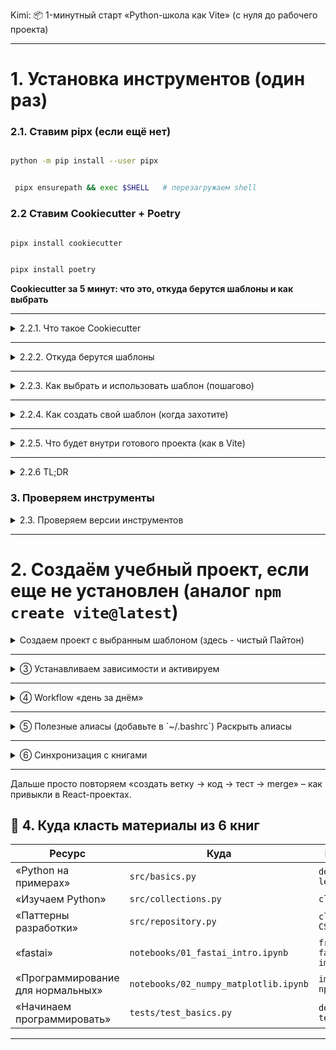 Kimi: 📦 1-минутный старт «Python-школа как Vite»
(с нуля до рабочего проекта)

---

# 1. Установка инструментов (один раз)


### 2.1. Ставим pipx (если ещё нет)
```bash

python -m pip install --user pipx
```

```bash

 pipx ensurepath && exec $SHELL   # перезагружаем shell
````

### 2.2 Ставим Cookiecutter + Poetry
  ```bash

  pipx install cookiecutter
  ```
  ```bash

  pipx install poetry
  ````


**Cookiecutter за 5 минут: что это, откуда берутся шаблоны и как выбрать**

---

<details>
<summary>2.2.1. Что такое Cookiecutter</summary>

Cookiecutter — это **CLI-утилита** на Python, которая из «папки-шаблона» (*cookiecutter*) генерирует новый проект. Шаблон = обычная папка + файл `cookiecutter.json` с переменными в `{{ }}`. При генерации утилита спрашивает значения и заменяет переменные, создавая готовый проект.

</details>

---

<details>
<summary>2.2.2. Откуда берутся шаблоны</summary>

| Источник               | Пример URL                                              | Комментарий                  |
|------------------------|---------------------------------------------------------|------------------------------|
| **GitHub**             | `https://github.com/audreyr/cookiecutter-pypackage.git` | самый популярный репозиторий |
| **GitLab / Bitbucket** | `https://gitlab.com/user/template.git`                  | любой git-URL                |
| **Локальная папка**    | `file:///home/user/my-template`                         | удобно для своих             |
| **ZIP-архив**          | `https://example.com/template.zip`                      | не требует git               |

Каталог популярных шаблонов:
https://github.com/topics/cookiecutter-template

</details>

---

<details>
<summary>2.2.3. Как выбрать и использовать шаблон (пошагово)</summary>

#### ① Установите cookiecutter
```bash
pipx install cookiecutter   # через pipx (рекомендуется)
```

#### ② Просмотрите шаблоны
```bash
# Список популярных
cookiecutter gh:audreyr/cookiecutter-pypackage   # Python-пакет
cookiecutter gh:drivendataorg/cookiecutter-data-science  # DS/ML
cookiecutter gh:pawamoy/copier-poetry            # Poetry + MkDocs
```

#### ③ Генерируем проект
```bash
cookiecutter https://github.com/drivendataorg/cookiecutter-data-science
```
CLI задаёт вопросы (пример):
```
project_name [My Project]: ml-bootcamp
repo_name [ml-bootcamp]:
Select python_version:
1 - 3.11
2 - 3.10
...
```
После ответов получаем готовую папку `ml-bootcamp/`.

#### ④ Проверяем
```bash
cd ml-bootcamp
poetry install        # установит black, pytest, pre-commit…
pre-commit install    # хуки перед коммитом
pytest                # тесты зелёные
```

</details>

---

<details>
<summary>2.2.4. Как создать свой шаблон (когда захотите)</summary>

1. Создайте папку `my_template/`.
2. Внутри:
   ```
   my_template/
   ├── {{cookiecutter.repo_name}}/
   │   └── src/{{cookiecutter.project_slug}}.py
   └── cookiecutter.json
   ```
3. `cookiecutter.json`:
   ```json
   {
     "repo_name": "awesome",
     "project_slug": "{{ cookiecutter.repo_name|slugify }}"
   }
   ```
4. Используете:
   ```bash
   cookiecutter my_template/
   ```

</details>

---

<details>
<summary>2.2.5. Что будет внутри готового проекта (как в Vite)</summary>

| В JS (Vite)        | В Cookiecutter (например, `cookiecutter-data-science`) |
|--------------------|--------------------------------------------------------|
| `package.json` →   | `pyproject.toml` (Poetry)                              |
| ESLint/Prettier →  | `black`, `ruff`, `mypy`                                |
| `.env` →           | `.env.example` + `pydantic-settings`                   |
| `vite.config.js` → | `Dockerfile`, `docker-compose.yml`                     |
| Hot-reload →       | `uvicorn --reload` или `pytest-watch`                  |

</details>

---

<details>
<summary>2.2.6 TL;DR</summary>
- **Cookiecutter** = генератор проектов, как `create-vite`.
- Шаблоны берутся из GitHub/GitLab/локальной папки/ZIP.
- Один раз установил → выбираешь шаблон →, отвечаешь на вопросы → получаешь готовый проект с линтерами, тестами и CI.

</details>

### 3. Проверяем инструменты
<details>
<summary>2.3. Проверяем версии инструментов</summary>

```bash
cookiecutter --version   # ≥ 2.6
poetry --version         # ≥ 1.8
```
</details>

---

# 2. Создаём учебный проект, если еще не установлен (аналог `npm create vite@latest`)

<details>
<summary>Создаем проект с выбранным шаблоном (здесь - чистый Пайтон)</summary>

```bash

cookiecutter https://github.com/audreyfeldroy/cookiecutter-pypackage.git
 #  --directory python   # если нужен именно чистый Python
```
</details>

---

<details>
<summary>③ Устанавливаем зависимости и активируем</summary>

```bash

cd {project-name}
poetry install                    # ставит black, ruff, pytest…
poetry shell                      # виртуальное окружение активировано
pre-commit install                # линтеры перед каждым коммитом
```
</details>

---

<details>
<summary>④ Workflow «день за днём»</summary>

| Шаг            | Команда / действие                    | Что происходит             |
|----------------|---------------------------------------|----------------------------|
| **Start day**  | `poetry shell`                        | сразу в нужном venv        |
| **Новая тема** | `git checkout -b day-05-functions`    | ветка под задачу           |
| **Кодим**      | `src/day05.py`, `tests/test_day05.py` | TDD: тест → код → рефактор |
| **Линтеры**    | `pre-commit run --all-files`          | black, ruff, mypy – зелёно |
| **Тесты**      | `pytest`                              | 90 % покрытие              |
| **Git push**   | `git push origin day-05-functions`    | CI прогоняется автоматом   |
| **Вечером**    | `jupyter lab` внутри `poetry shell`   | ноутбуки без конфликтов    |

</details>

---

<details>
###


<summary>⑤ Полезные алиасы (добавьте в `~/.bashrc`) Раскрыть алиасы</summary>

```bash
alias py="poetry env activate"
alias lint="pre-commit run --all-files"
alias test="pytest -q"
alias nb="poetry run jupyter lab"
```

</details>


---

<details>
<summary>⑥ Синхронизация с книгами</summary>

- **Каждый спринт** = новая ветка `week-1-syntax`, `week-2-collections`…
- **Файлы кода** кладём в `src/`, **ноутбуки** – в `notebooks/`.
- **Тесты** – в `tests/` (по примеру из «Паттерны разработки на Python» гл. 5).

</details>

---

Дальше просто повторяем «создать ветку → код → тест → merge» – как привыкли в React-проектах.


## 📁 4. Куда класть материалы из 6 книг

| Ресурс                            | Куда                                  | Пример файла                      |
|-----------------------------------|---------------------------------------|-----------------------------------|
| «Python на примерах»              | `src/basics.py`                       | `def leap_year(year)`             |
| «Изучаем Python»                  | `src/collections.py`                  | `class MyList`                    |
| «Паттерны разработки»             | `src/repository.py`                   | `class CSVRepository`             |
| «fastai»                          | `notebooks/01_fastai_intro.ipynb`     | `from fastai.vision.all import *` |
| «Программирование для нормальных» | `notebooks/02_numpy_matplotlib.ipynb` | `import numpy as np`              |
| «Начинаем программировать»        | `tests/test_basics.py`                | `def test_leap_year()`            |

---
